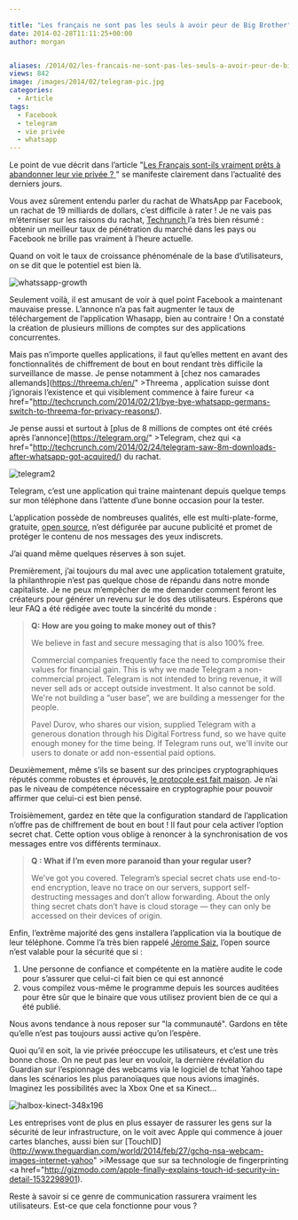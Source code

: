 ```yaml
---

title: "Les français ne sont pas les seuls à avoir peur de Big Brother"
date: 2014-02-28T11:11:25+00:00
author: morgan


aliases: /2014/02/les-francais-ne-sont-pas-les-seuls-a-avoir-peur-de-big-brother/
views: 842
image: /images/2014/02/telegram-pic.jpg
categories:
  - Article
tags:
  - Facebook
  - telegram
  - vie privée
  - whatsapp
---
```

Le point de vue décrit dans l’article "[Les Français sont-ils vraiment prêts à abandonner leur vie privée ? ](https://www.comptoirsecu.fr/2014/02/les-francais-sont-ils-vraiment-prets-a-abandonner-leur-vie-privee/)" se manifeste clairement dans l’actualité des derniers jours.

Vous avez sûrement entendu parler du rachat de WhatsApp par Facebook, un rachat de 19 milliards de dollars, c’est difficile à rater ! Je ne vais pas m’éterniser sur les raisons du rachat, [Techrunch ](http://techcrunch.com/2014/02/19/facebook-whatsapp/)l’a très bien résumé : obtenir un meilleur taux de pénétration du marché dans les pays ou Facebook ne brille pas vraiment à l’heure actuelle.

Quand on voit le taux de croissance phénoménale de la base d’utilisateurs, on se dit que le potentiel est bien là.

![whatssapp-growth](/images/2014/02/whatssapp-growth.png)

Seulement voilà, il est amusant de voir à quel point Facebook a maintenant mauvaise presse. L’annonce n’a pas fait augmenter le taux de téléchargement de l’application Whasapp, bien au contraire ! On a constaté la création de plusieurs millions de comptes sur des applications concurrentes.

Mais pas n’importe quelles applications, il faut qu’elles mettent en avant des fonctionnalités de chiffrement de bout en bout rendant très difficile la surveillance de masse. Je pense notamment à [chez nos camarades allemands](https://threema.ch/en/" >Threema </a>, application suisse dont j’ignorais l’existence et qui visiblement commence à faire fureur <a href="http://techcrunch.com/2014/02/21/bye-bye-whatsapp-germans-switch-to-threema-for-privacy-reasons/).

Je pense aussi et surtout à [plus de 8 millions de comptes ont été créés après l’annonce](https://telegram.org/" >Telegram</a>, chez qui <a href="http://techcrunch.com/2014/02/24/telegram-saw-8m-downloads-after-whatsapp-got-acquired/) du rachat.

![telegram2](/images/2014/02/telegram2.png)

Telegram, c’est une application qui traine maintenant depuis quelque temps sur mon téléphone dans l’attente d’une bonne occasion pour la tester.

L’application possède de nombreuses qualités, elle est multi-plate-forme, gratuite, [open source](https://telegram.org/apps#source-code), n’est défigurée par aucune publicité et promet de protéger le contenu de nos messages des yeux indiscrets.

J’ai quand même quelques réserves à son sujet.

Premièrement, j’ai toujours du mal avec une application totalement gratuite, la philanthropie n’est pas quelque chose de répandu dans notre monde capitaliste. Je ne peux m’empêcher de me demander comment feront les créateurs pour générer un revenu sur le dos des utilisateurs. Espérons que leur FAQ a été rédigée avec toute la sincérité du monde :

> **Q: How are you going to make money out of this?**
>
> We believe in fast and secure messaging that is also 100% free.
>
> Commercial companies frequently face the need to compromise their values for financial gain. This is why we made Telegram a non-commercial project. Telegram is not intended to bring revenue, it will never sell ads or accept outside investment. It also cannot be sold. We're not building a “user base”, we are building a messenger for the people.
>
> Pavel Durov, who shares our vision, supplied Telegram with a generous donation through his Digital Fortress fund, so we have quite enough money for the time being. If Telegram runs out, we'll invite our users to donate or add non-essential paid options.

Deuxièmement, même s’ils se basent sur des principes cryptographiques réputés comme robustes et éprouvés, [le protocole est fait maison](https://core.telegram.org/mtproto). Je n’ai pas le niveau de compétence nécessaire en cryptographie pour pouvoir affirmer que celui-ci est bien pensé.

Troisièmement, gardez en tête que la configuration standard de l’application n’offre pas de chiffrement de bout en bout ! Il faut pour cela activer l’option secret chat. Cette option vous oblige à renoncer à la synchronisation de vos messages entre vos différents terminaux.

> **Q : What if I’m even more paranoid than your regular user?**
>
> We've got you covered. Telegram’s special secret chats use end-to-end encryption, leave no trace on our servers, support self-destructing messages and don’t allow forwarding. About the only thing secret chats don’t have is cloud storage — they can only be accessed on their devices of origin.

Enfin, l’extrême majorité des gens installera l’application via la boutique de leur téléphone. Comme l’a très bien rappelé [Jérome Saiz](http://magazine.qualys.fr/menaces-alertes/github-piege-binaire/), l’open source n’est valable pour la sécurité que si :

  1. Une personne de confiance et compétente en la matière audite le code pour s’assurer que celui-ci fait bien ce qui est annoncé
  2. vous compilez vous-même le programme depuis les sources auditées pour être sûr que le binaire que vous utilisez provient bien de ce qui a été publié.

Nous avons tendance à nous reposer sur "la communauté". Gardons en tête qu’elle n’est pas toujours aussi active qu’on l’espère.

Quoi qu’il en soit, la vie privée préoccupe les utilisateurs, et c’est une très bonne chose. On ne peut pas leur en vouloir, la dernière révélation du Guardian sur l’espionnage des webcams via le logiciel de tchat Yahoo tape dans les scénarios les plus paranoïaques que nous avions imaginés. Imaginez les possibilités avec la Xbox One et sa Kinect...

![halbox-kinect-348x196](/images/2014/02/halbox-kinect-348x196.jpg)

Les entreprises vont de plus en plus essayer de rassurer les gens sur la sécurité de leur infrastructure, on le voit avec Apple qui commence à jouer cartes blanches, aussi bien sur [TouchID](http://www.theguardian.com/world/2014/feb/27/gchq-nsa-webcam-images-internet-yahoo" >iMessage </a>que sur sa technologie de fingerprinting <a href="http://gizmodo.com/apple-finally-explains-touch-id-security-in-detail-1532298901).

Reste à savoir si ce genre de communication rassurera vraiment les utilisateurs. Est-ce que cela fonctionne pour vous ?
